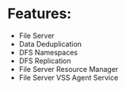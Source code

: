 # Features:
- File Server
- Data Deduplication
- DFS Namespaces
- DFS Replication
- File Server Resource Manager
- File Server VSS Agent Service
